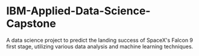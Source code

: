 # IBM-Applied-Data-Science-Capstone
A data science project to predict the landing success of SpaceX's Falcon 9 first stage, utilizing various data analysis and machine learning techniques.
